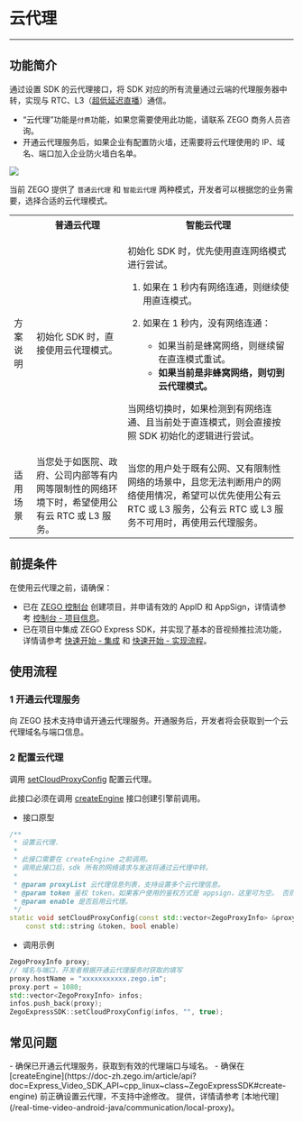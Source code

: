 # 云代理

- - -

## 功能简介

通过设置 SDK 的云代理接口，将 SDK 对应的所有流量通过云端的代理服务器中转，实现与 RTC、L3（[超低延迟直播](https://doc-zh.zego.im/article/6869)）通信。

<Warning title="注意">

- “云代理”功能是`付费`功能，如果您需要使用此功能，请联系 ZEGO 商务人员咨询。
- 开通云代理服务后，如果企业有配置防火墙，还需要将云代理使用的 IP、域名、端口加入企业防火墙白名单。
</Warning>

<Frame width="512" height="auto" caption="">
  <img src="https://doc-media.zego.im/sdk-doc/Pics/Express/Cloud_Proxy.png" />
</Frame>

当前 ZEGO 提供了 `普通云代理` 和 `智能云代理` 两种模式，开发者可以根据您的业务需要，选择合适的云代理模式。

<table>

<tbody><tr>
<th></th>
<th>普通云代理</th>
<th>智能云代理</th>
</tr>
<tr>
<td>方案说明</td>
<td>初始化 SDK 时，直接使用云代理模式。</td>
<td><p>初始化 SDK 时，优先使用直连网络模式进行尝试。</p><ol><li>如果在 1 秒内有网络连通，则继续使用直连模式。</li><li><p>如果在 1 秒内，没有网络连通：</p><ul><li>如果当前是蜂窝网络，则继续留在直连模式重试。</li><li><b>如果当前是非蜂窝网络，则切到云代理模式。</b></li></ul></li></ol><p>当网络切换时，如果检测到有网络连通、且当前处于直连模式，则会直接按照 SDK 初始化的逻辑进行尝试。</p></td>
</tr>
<tr>
<td>适用场景</td>
<td>当您处于如医院、政府、公司内部等有内网等限制性的网络环境下时，希望使用公有云 RTC 或 L3 服务。</td>
<td>当您的用户处于既有公网、又有限制性网络的场景中，且您无法判断用户的网络使用情况，希望可以优先使用公有云 RTC 或 L3 服务，公有云 RTC 或 L3 服务不可用时，再使用云代理服务。</td>
</tr>
</tbody></table>

## 前提条件

在使用云代理之前，请确保：
- 已在 [ZEGO 控制台](https://console.zego.im) 创建项目，并申请有效的 AppID 和 AppSign，详情请参考 [控制台 - 项目信息](/console/project-info)。
- 已在项目中集成 ZEGO Express SDK，并实现了基本的音视频推拉流功能，详情请参考 [快速开始 - 集成](https://doc-zh.zego.im/article/21141) 和 [快速开始 - 实现流程](https://doc-zh.zego.im/article/21031)。


## 使用流程

### 1 开通云代理服务

向 ZEGO 技术支持申请开通云代理服务。开通服务后，开发者将会获取到一个云代理域名与端口信息。

### 2 配置云代理

调用 [setCloudProxyConfig](https://doc-zh.zego.im/article/api?doc=Express_Video_SDK_API~cpp_linux~class~ZegoExpressSDK#set-cloud-proxy-config) 配置云代理。

<Warning title="注意">


此接口必须在调用 [createEngine](https://doc-zh.zego.im/article/api?doc=Express_Video_SDK_API~cpp_linux~class~ZegoExpressSDK#create-engine) 接口创建引擎前调用。
</Warning>

- 接口原型

```cpp
/**
 * 设置云代理.
 *
 * 此接口需要在 createEngine 之前调用。
 * 调用此接口后，sdk 所有的网络请求与发送将通过云代理中转。
 *
 * @param proxyList 云代理信息列表，支持设置多个云代理信息。
 * @param token 鉴权 token，如果客户使用的鉴权方式是 appsign，这里可为空。 否则必须填入 token。
 * @param enable 是否启用云代理。
 */
static void setCloudProxyConfig(const std::vector<ZegoProxyInfo> &proxyList,
    const std::string &token, bool enable)
```

- 调用示例

```cpp
ZegoProxyInfo proxy;
// 域名与端口，开发者根据开通云代理服务时获取的填写
proxy.hostName = "xxxxxxxxxxx.zego.im";
proxy.port = 1080;
std::vector<ZegoProxyInfo> infos;
infos.push_back(proxy);
ZegoExpressSDK::setCloudProxyConfig(infos, "", true);
```

## 常见问题

<Accordion title="设置云代理不生效要如何解决？" defaultOpen="false">
  - 确保已开通云代理服务，获取到有效的代理端口与域名。
  - 确保在 [createEngine](https://doc-zh.zego.im/article/api?doc=Express_Video_SDK_API~cpp_linux~class~ZegoExpressSDK#create-engine) 前正确设置云代理，不支持中途修改。
</Accordion>

<Accordion title="是否提供本地代理方案？" defaultOpen="false">
提供，详情请参考 [本地代理](/real-time-video-android-java/communication/local-proxy)。
</Accordion>

<Content />